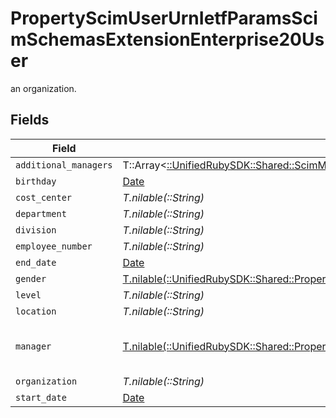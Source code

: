 # PropertyScimUserUrnIetfParamsScimSchemasExtensionEnterprise20User

an organization.


## Fields

| Field                                                                                                                                                                                                            | Type                                                                                                                                                                                                             | Required                                                                                                                                                                                                         | Description                                                                                                                                                                                                      |
| ---------------------------------------------------------------------------------------------------------------------------------------------------------------------------------------------------------------- | ---------------------------------------------------------------------------------------------------------------------------------------------------------------------------------------------------------------- | ---------------------------------------------------------------------------------------------------------------------------------------------------------------------------------------------------------------- | ---------------------------------------------------------------------------------------------------------------------------------------------------------------------------------------------------------------- |
| `additional_managers`                                                                                                                                                                                            | T::Array<[::UnifiedRubySDK::Shared::ScimManager](../../models/shared/scimmanager.md)>                                                                                                                            | :heavy_minus_sign:                                                                                                                                                                                               | N/A                                                                                                                                                                                                              |
| `birthday`                                                                                                                                                                                                       | [Date](https://ruby-doc.org/stdlib-2.6.1/libdoc/date/rdoc/Date.html)                                                                                                                                             | :heavy_minus_sign:                                                                                                                                                                                               | N/A                                                                                                                                                                                                              |
| `cost_center`                                                                                                                                                                                                    | *T.nilable(::String)*                                                                                                                                                                                            | :heavy_minus_sign:                                                                                                                                                                                               | N/A                                                                                                                                                                                                              |
| `department`                                                                                                                                                                                                     | *T.nilable(::String)*                                                                                                                                                                                            | :heavy_minus_sign:                                                                                                                                                                                               | N/A                                                                                                                                                                                                              |
| `division`                                                                                                                                                                                                       | *T.nilable(::String)*                                                                                                                                                                                            | :heavy_minus_sign:                                                                                                                                                                                               | N/A                                                                                                                                                                                                              |
| `employee_number`                                                                                                                                                                                                | *T.nilable(::String)*                                                                                                                                                                                            | :heavy_minus_sign:                                                                                                                                                                                               | N/A                                                                                                                                                                                                              |
| `end_date`                                                                                                                                                                                                       | [Date](https://ruby-doc.org/stdlib-2.6.1/libdoc/date/rdoc/Date.html)                                                                                                                                             | :heavy_minus_sign:                                                                                                                                                                                               | N/A                                                                                                                                                                                                              |
| `gender`                                                                                                                                                                                                         | [T.nilable(::UnifiedRubySDK::Shared::PropertyScimUserUrnIetfParamsScimSchemasExtensionEnterprise20UserGender)](../../models/shared/propertyscimuserurnietfparamsscimschemasextensionenterprise20usergender.md)   | :heavy_minus_sign:                                                                                                                                                                                               | N/A                                                                                                                                                                                                              |
| `level`                                                                                                                                                                                                          | *T.nilable(::String)*                                                                                                                                                                                            | :heavy_minus_sign:                                                                                                                                                                                               | N/A                                                                                                                                                                                                              |
| `location`                                                                                                                                                                                                       | *T.nilable(::String)*                                                                                                                                                                                            | :heavy_minus_sign:                                                                                                                                                                                               | N/A                                                                                                                                                                                                              |
| `manager`                                                                                                                                                                                                        | [T.nilable(::UnifiedRubySDK::Shared::PropertyScimUserUrnIetfParamsScimSchemasExtensionEnterprise20UserManager)](../../models/shared/propertyscimuserurnietfparamsscimschemasextensionenterprise20usermanager.md) | :heavy_minus_sign:                                                                                                                                                                                               | "id" attribute of another User.                                                                                                                                                                                  |
| `organization`                                                                                                                                                                                                   | *T.nilable(::String)*                                                                                                                                                                                            | :heavy_minus_sign:                                                                                                                                                                                               | N/A                                                                                                                                                                                                              |
| `start_date`                                                                                                                                                                                                     | [Date](https://ruby-doc.org/stdlib-2.6.1/libdoc/date/rdoc/Date.html)                                                                                                                                             | :heavy_minus_sign:                                                                                                                                                                                               | N/A                                                                                                                                                                                                              |